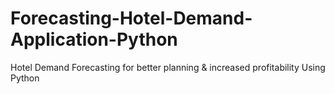# Forecasting-Hotel-Demand-Application-Python
Hotel Demand Forecasting for better planning &amp; increased profitability Using Python
